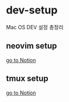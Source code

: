 # dev-setup
Mac OS DEV 설정 총정리

## neovim setup
[go to Notion](https://www.notion.so/neovim-setup-74c9bb23050340a2b90fe81f3135f321)

## tmux setup
[go to Notion](https://www.notion.so/tmux-6ac57836fac04552ac6980babb2fd1cc)
